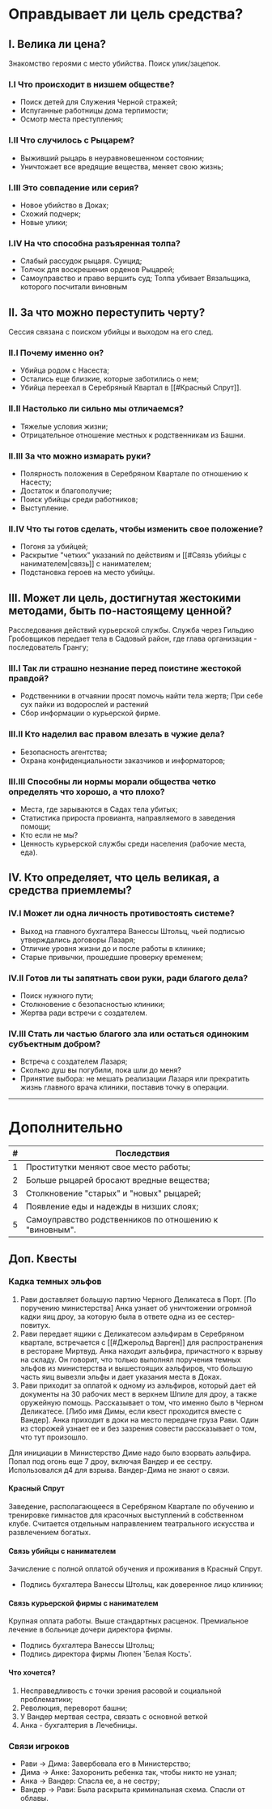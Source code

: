 # Оправдывает ли цель средства?
## I. Велика ли цена?
Знакомство героями с место убийства. Поиск улик/зацепок.
### I.I Что происходит в низшем обществе?
* Поиск детей для Служения Черной стражей;
* Испуганные работницы дома терпимости;
* Осмотр места преступления;
### I.II Что случилось с Рыцарем?
* Выживший рыцарь в неуравновешенном состоянии;
* Уничтожает все вредящие вещества, меняет свою жизнь; 
### I.III Это совпадение или серия?
* Новое убийство в Доках;
* Схожий подчерк;
* Новые улики;
### I.IV На что способна разъяренная толпа?
* Слабый рассудок рыцаря. Суицид;
* Толчок для воскрешения орденов Рыцарей;
* Самоуправство и право вершить суд;
  Толпа убивает Вязальщика, которого посчитали виновным
## II. За что можно переступить черту? 
Сессия связана с поиском убийцы и выходом на его след. 
### II.I Почему именно он?
* Убийца родом с Насеста;
* Остались еще близкие, которые заботились о нем;
* Убийца переехал в Серебряный Квартал в [[#Красный Спрут]].
### II.II Настолько ли сильно мы отличаемся?
* Тяжелые условия жизни;
* Отрицательное отношение местных к родственникам из Башни.
### II.III За что можно измарать руки? 
* Полярность положения в Серебряном Квартале по отношению к Насесту;
* Достаток и благополучие;
* Поиск убийцы среди работников;
* Выступление.
### II.IV Что ты готов сделать, чтобы изменить свое положение? 
* Погоня за убийцей;
* Раскрытие "четких" указаний по действиям и [[#Связь убийцы с нанимателем|связь]] с нанимателем;
* Подстановка героев на место убийцы.
## III. Может ли цель, достигнутая жестокими методами, быть по-настоящему ценной?
Расследования действий курьерской службы. Служба через Гильдию Гробовщиков передает тела в Садовый район, где глава организации - последователь Грангу; 
### III.I Так ли страшно незнание перед поистине жестокой правдой?
* Родственники в отчаянии просят помочь найти тела жертв;
  При себе сух пайки из водорослей и растений
* Сбор информации о курьерской фирме.
### III.II Кто наделил вас правом влезать в чужие дела? 
* Безопасность агентства; 
* Охрана конфиденциальности заказчиков и информаторов;
### III.III Способны ли нормы морали общества четко определять что хорошо, а что плохо? 
* Места, где зарываются в Садах тела убитых;
* Статистика прироста провианта, направляемого в заведения помощи;
* Кто если не мы?
* Ценность курьерской службы среди населения (рабочие места, еда). 

## IV. Кто определяет, что цель великая, а средства приемлемы?
### IV.I Может ли одна личность противостоять системе?
* Выход на главного бухгалтера Ванессы Штольц, чьей подписью утверждались договоры Лазаря;
* Отличие уровня жизни до и после работы в клинике;
* Старые привычки, прошедшие проверку временем;
### IV.II Готов ли ты запятнать свои руки, ради благого дела?
* Поиск нужного пути; 
* Столкновение с безопасностью клиники;
* Жертва ради встречи с создателем.
### IV.III Стать ли частью благого зла или остаться одиноким субъектным добром?
* Встреча с создателем Лазаря;
* Сколько душ вы погубили, пока шли до меня?
* Принятие выбора: не мешать реализации Лазаря или прекратить жизнь главного врача клиники, поставив точку в операции.

___
# Дополнительно
| #   | Последствия                                            |
| --- | ------------------------------------------------------ |
| 1   | Проститутки меняют свое место работы;                  |
| 2   | Больше рыцарей бросают вредные вещества;               |
| 3   | Столкновение "старых" и "новых" рыцарей;               |
| 4   | Появление еды и надежды в низших слоях;                |
| 5   | Самоуправство родственников по отношению к "виновным". |

## Доп. Квесты
### Кадка темных эльфов
1. Рави доставляет большую партию Черного Деликатеса в Порт. [По поручению министерства]
   Анка узнает об уничтожении огромной кадки яиц дроу, за которую была в ответе одна из ее сестер-повитух.
2. Рави передает ящики с Деликатесом аэльфирам в Серебряном квартале, встречается с [[#Джерольд Варген]] для распространения в ресторане Миртвуд.
   Анка находит аэльфира, причастного к взрыву на складу. Он говорит, что только выполнял поручения темных эльфов из министерства и вышестоящих аэльфиров, что большую часть яиц вывезли эльфы и дает указания места в Доках.
3. Рави приходит за оплатой к одному из аэльфиров, который дает ей документы на 30 рабочих мест в верхнем Шпиле для дроу, а также оружейную помощь. Рассказывает о том, что именно было в Черном Деликатесе. [Либо имя Димы, если квест проходится вместе с Вандер].
   Анка приходит в доки на место передаче груза Рави. Один из сторожей узнает ее и без зазрения совести рассказывает о том, что тут произошло.

Для инициации в Министерство Диме надо было взорвать аэльфира. Попал под огонь еще 7 дроу, включая Вандер и ее сестру. Использовался д4 для взрыва. Вандер-Дима не знают о связи. 

#### Красный Спрут
Заведение, располагающееся в Серебряном Квартале по обучению и тренировке гимнастов для красочных выступлений в собственном клубе. Считается отдельным направлением театрального искусства и развлечением богатых.

#### Связь убийцы с нанимателем
Зачисление с полной оплатой обучения и проживания в Красный Спрут. 
* Подпись бухгалтера Ванессы Штольц, как доверенное лицо клиники;

#### Связь курьерской фирмы с нанимателем
Крупная оплата работы. Выше стандартных расценок. Премиальное лечение в больнице дочери директора фирмы. 
* Подпись бухгалтера Ванессы Штольц;
* Подпись директора фирмы Люпен 'Белая Кость'.


#### Что хочется?
1. Несправедливость с точки зрения расовой и социальной проблематики;
2. Революция, переворот башни;
3. У Вандер мертвая сестра, связать с основной веткой
4. Анка - бухгалтерия в Лечебницы. 

### Связи игроков
* Рави -> Дима: Завербовала его в Министерство;
* Дима -> Анке: Захоронить ребенка так, чтобы никто не узнал;
* Анка -> Вандер: Спасла ее, а не сестру;
* Вандер -> Рави: Была раскрыта криминальная схема. Спасли от облавы.
